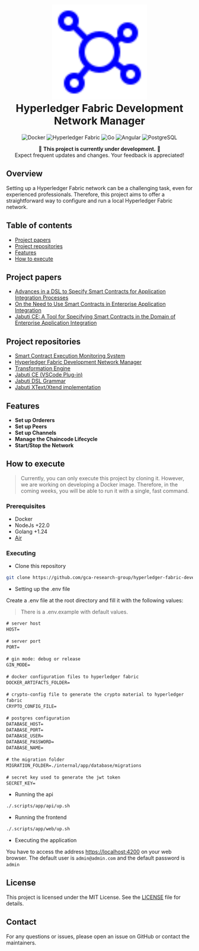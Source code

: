 <h1 align="center">
  <br>
    <img src="assets/logo.svg" height="256px" alt="Hyperledger Fabric Development Network Manager">
  <br>
  Hyperledger Fabric Development Network Manager
  <br>
</h1>

<p align="center">
    <img alt="Docker" src="https://img.shields.io/badge/Docker-2496ED?style=for-the-badge&logo=docker&logoColor=white" />
    <img alt="Hyperledger Fabric" src="https://img.shields.io/badge/Hyperledger_Fabric-2.0-ff69b4?style=for-the-badge&logo=hyperledger&logoColor=white" />
    <img alt="Go" src="https://img.shields.io/badge/Go-00ADD8?style=for-the-badge&logo=go&logoColor=white" />
    <img alt="Angular" src="https://img.shields.io/badge/Angular-20232f?style=for-the-badge&logo=angular&logoColor=red" />
    <img alt="PostgreSQL" src="https://img.shields.io/badge/PostgreSQL-336791?style=for-the-badge&logo=postgresql&logoColor=white" />
</p>

<div align="center">

🚧 **This project is currently under development.** 🚧  
Expect frequent updates and changes. Your feedback is appreciated!

</div>

## Overview

Setting up a Hyperledger Fabric network can be a challenging task, even for experienced professionals. Therefore, this project aims to offer a straightforward way to configure and run a local Hyperledger Fabric network.

## Table of contents

- [Project papers](#project-papers)
- [Project repositories](#project-repositories)
- [Features](#features)
- [How to execute](#how-to-execute)

## Project papers

- [Advances in a DSL to Specify Smart Contracts for Application Integration Processes](https://sol.sbc.org.br/index.php/cibse/article/view/20962)
- [On the Need to Use Smart Contracts in Enterprise Application Integration](https://idus.us.es/handle/11441/140199)
- [Jabuti CE: A Tool for Specifying Smart Contracts in the Domain of Enterprise Application Integration](https://www.scitepress.org/Link.aspx?doi=10.5220/0012413300003645)

## Project repositories

- [Smart Contract Execution Monitoring System](https://github.com/gca-research-group/smart-contract-execution-monitoring-system)
- [Hyperledger Fabric Development Network Manager](https://github.com/gca-research-group/hyperledger-fabric-development-network-manager)
- [Transformation Engine](https://github.com/gca-research-group/jabuti-ce-transformation-engine)
- [Jabuti CE (VSCode Plug-in)](https://github.com/gca-research-group/jabuti-ce-vscode-plugin)
- [Jabuti DSL Grammar](https://github.com/gca-research-group/jabuti-ce-jabuti-dsl-grammar)
- [Jabuti XText/Xtend implementation](https://github.com/gca-research-group/dsl-smart-contract-eai)

## Features

- **Set up Orderers**
- **Set up Peers**
- **Set up Channels**
- **Manage the Chaincode Lifecycle**
- **Start/Stop the Network**

## How to execute

> Currently, you can only execute this project by cloning it. However, we are working on developing a Docker image. Therefore, in the coming weeks, you will be able to run it with a single, fast command.

### Prerequisites

- Docker
- NodeJs +22.0
- Golang +1.24
- [Air](https://github.com/air-verse/air)

### Executing

- Clone this repository

```sh
git clone https://github.com/gca-research-group/hyperledger-fabric-development-network-manager.git
```

- Setting up the .env file

Create a .env file at the root directory and fill it with the following values:
> There is a .env.example with default values.

```.env
# server host
HOST=

# server port
PORT=

# gin mode: debug or release
GIN_MODE=

# docker configuration files to hyperledger fabric
DOCKER_ARTIFACTS_FOLDER=

# crypto-config file to generate the crypto material to hyperledger fabric
CRYPTO_CONFIG_FILE=

# postgres configuration
DATABASE_HOST=
DATABASE_PORT=
DATABASE_USER=
DATABASE_PASSWORD=
DATABASE_NAME=

# the migration folder
MIGRATION_FOLDER=./internal/app/database/migrations

# secret key used to generate the jwt token
SECRET_KEY=
```

- Running the api

```sh
./.scripts/app/api/up.sh
```

- Running the frontend

```sh
./.scripts/app/web/up.sh
```

- Executing the application

You have to access the address [https://localhost:4200](https://localhost:4200) on your web browser. The default user is `admin@admin.com` and the default password is `admin`

## License

This project is licensed under the MIT License. See the [LICENSE](LICENSE) file for details.

## Contact

For any questions or issues, please open an issue on GitHub or contact the maintainers.

